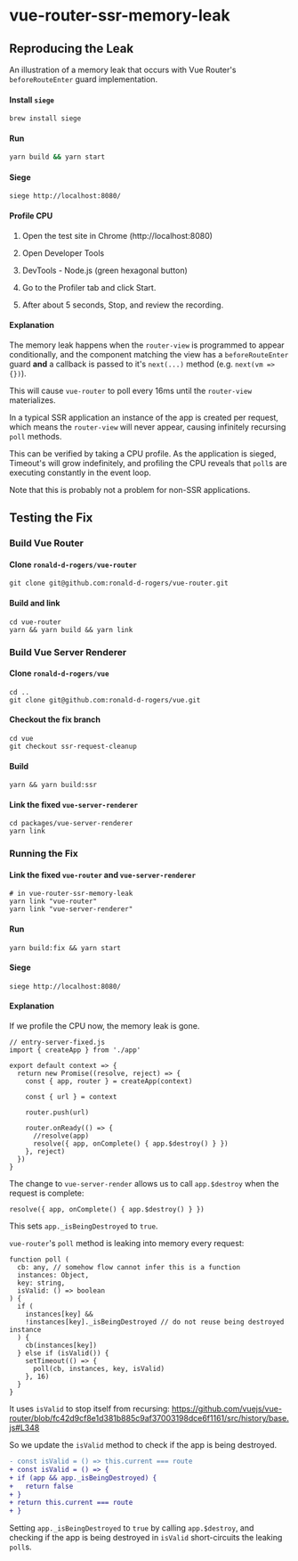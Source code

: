 # vue-router-ssr-memory-leak

## Reproducing the Leak

An illustration of a memory leak that occurs with Vue Router's `beforeRouteEnter` guard implementation.

#### Install `siege`
```
brew install siege
```

#### Run
```bash
yarn build && yarn start
```

#### Siege
```
siege http://localhost:8080/
```

#### Profile CPU

1. Open the test site in Chrome (http://localhost:8080)

2. Open Developer Tools

3. DevTools - Node.js (green hexagonal button)

4. Go to the Profiler tab and click Start.

5. After about 5 seconds, Stop, and review the recording.

#### Explanation

The memory leak happens when the `router-view` is programmed to appear conditionally, and the component matching the view has a `beforeRouteEnter` guard **and** a callback is passed to it's `next(...)` method (e.g. `next(vm => {})`).

This will cause `vue-router` to poll every 16ms until the `router-view` materializes.

In a typical SSR application an instance of the app is created per request, which means the `router-view` will never appear, causing infinitely recursing `poll` methods.

This can be verified by taking a CPU profile.
As the application is sieged, Timeout's will grow indefinitely, and profiling the CPU reveals that `poll`s are executing constantly in the event loop.

Note that this is probably not a problem for non-SSR applications.

## Testing the Fix

### Build Vue Router

#### Clone `ronald-d-rogers/vue-router`
```
git clone git@github.com:ronald-d-rogers/vue-router.git
```

#### Build and link
```
cd vue-router
yarn && yarn build && yarn link
```

### Build Vue Server Renderer

#### Clone `ronald-d-rogers/vue`
```
cd ..
git clone git@github.com:ronald-d-rogers/vue.git
```

#### Checkout the fix branch
```
cd vue
git checkout ssr-request-cleanup
```

#### Build
```
yarn && yarn build:ssr
```

#### Link the fixed `vue-server-renderer`
```
cd packages/vue-server-renderer
yarn link
```

### Running the Fix

#### Link the fixed `vue-router` and `vue-server-renderer`
```
# in vue-router-ssr-memory-leak
yarn link "vue-router"
yarn link "vue-server-renderer"
```

#### Run
```
yarn build:fix && yarn start
```

#### Siege
```
siege http://localhost:8080/
```

#### Explanation

If we profile the CPU now, the memory leak is gone.

```es6
// entry-server-fixed.js
import { createApp } from './app'

export default context => {
  return new Promise((resolve, reject) => {
    const { app, router } = createApp(context)

    const { url } = context

    router.push(url)

    router.onReady(() => {
      //resolve(app)
      resolve({ app, onComplete() { app.$destroy() } })
    }, reject)
  })
}
```

The change to `vue-server-render` allows us to call `app.$destroy` when the request is complete:

```es6
resolve({ app, onComplete() { app.$destroy() } })
```

This sets `app._isBeingDestroyed` to `true`.

`vue-router`'s `poll` method is leaking into memory every request:
```es6
function poll (
  cb: any, // somehow flow cannot infer this is a function
  instances: Object,
  key: string,
  isValid: () => boolean
) {
  if (
    instances[key] &&
    !instances[key]._isBeingDestroyed // do not reuse being destroyed instance
  ) {
    cb(instances[key])
  } else if (isValid()) {
    setTimeout(() => {
      poll(cb, instances, key, isValid)
    }, 16)
  }
}
```
It uses `isValid` to stop itself from recursing:
https://github.com/vuejs/vue-router/blob/fc42d9cf8e1d381b885c9af37003198dce6f1161/src/history/base.js#L348

So we update the `isValid` method to check if the app is being destroyed.

```diff
- const isValid = () => this.current === route
+ const isValid = () => {
+ if (app && app._isBeingDestroyed) {
+   return false
+ }
+ return this.current === route
+ }
```

Setting `app._isBeingDestroyed` to `true` by calling `app.$destroy`, and checking if the app is being destroyed in `isValid` short-circuits the leaking `poll`s.
